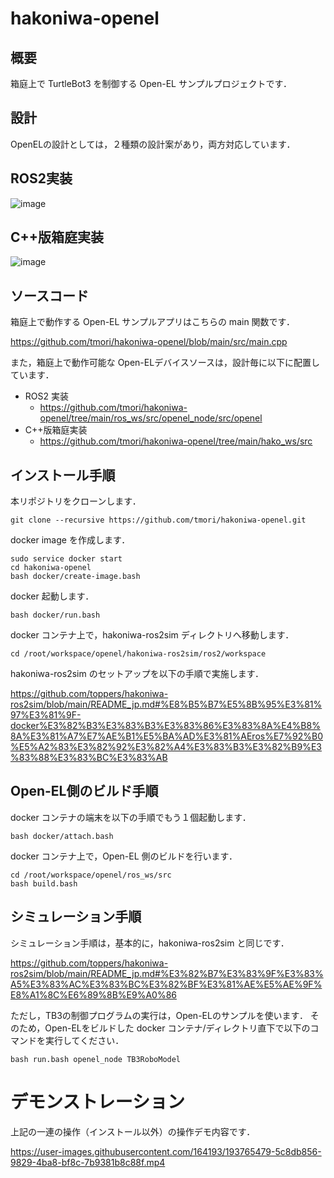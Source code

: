 # hakoniwa-openel

## 概要

箱庭上で TurtleBot3 を制御する Open-EL サンプルプロジェクトです．

## 設計

OpenELの設計としては，２種類の設計案があり，両方対応しています．

## ROS2実装

![image](https://user-images.githubusercontent.com/164193/194730237-aba61334-724c-411a-9f31-456c177d00ed.png)

## C++版箱庭実装

![image](https://user-images.githubusercontent.com/164193/194730245-96aec542-68f1-4d02-803b-138aa88645a2.png)


## ソースコード

箱庭上で動作する Open-EL サンプルアプリはこちらの main 関数です．

https://github.com/tmori/hakoniwa-openel/blob/main/src/main.cpp

また，箱庭上で動作可能な Open-ELデバイスソースは，設計毎に以下に配置しています．

* ROS2 実装
  * https://github.com/tmori/hakoniwa-openel/tree/main/ros_ws/src/openel_node/src/openel
* C++版箱庭実装
  * https://github.com/tmori/hakoniwa-openel/tree/main/hako_ws/src


## インストール手順

本リポジトリをクローンします．

```
git clone --recursive https://github.com/tmori/hakoniwa-openel.git
```

docker image を作成します．

```
sudo service docker start
cd hakoniwa-openel
bash docker/create-image.bash
```

docker 起動します．
```
bash docker/run.bash
```

docker コンテナ上で，hakoniwa-ros2sim ディレクトリへ移動します．
```
cd /root/workspace/openel/hakoniwa-ros2sim/ros2/workspace
```

hakoniwa-ros2sim のセットアップを以下の手順で実施します．

https://github.com/toppers/hakoniwa-ros2sim/blob/main/README_jp.md#%E8%B5%B7%E5%8B%95%E3%81%97%E3%81%9F-docker%E3%82%B3%E3%83%B3%E3%83%86%E3%83%8A%E4%B8%8A%E3%81%A7%E7%AE%B1%E5%BA%AD%E3%81%AEros%E7%92%B0%E5%A2%83%E3%82%92%E3%82%A4%E3%83%B3%E3%82%B9%E3%83%88%E3%83%BC%E3%83%AB


## Open-EL側のビルド手順

docker コンテナの端末を以下の手順でもう１個起動します．

```
bash docker/attach.bash
```

docker コンテナ上で，Open-EL 側のビルドを行います．

```
cd /root/workspace/openel/ros_ws/src
bash build.bash
```

## シミュレーション手順

シミュレーション手順は，基本的に，hakoniwa-ros2sim と同じです．

https://github.com/toppers/hakoniwa-ros2sim/blob/main/README_jp.md#%E3%82%B7%E3%83%9F%E3%83%A5%E3%83%AC%E3%83%BC%E3%82%BF%E3%81%AE%E5%AE%9F%E8%A1%8C%E6%89%8B%E9%A0%86

ただし，TB3の制御プログラムの実行は，Open-ELのサンプルを使います．
そのため，Open-ELをビルドした docker コンテナ/ディレクトリ直下で以下のコマンドを実行してください．

```
bash run.bash openel_node TB3RoboModel
```

# デモンストレーション

上記の一連の操作（インストール以外）の操作デモ内容です．


https://user-images.githubusercontent.com/164193/193765479-5c8db856-9829-4ba8-bf8c-7b9381b8c88f.mp4





